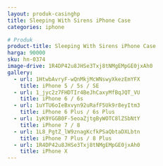 ```yaml
---
layout: produk-casinghp
title: Sleeping With Sirens iPhone Case
categories: iphone

# Produk
product-title: Sleeping With Sirens iPhone Case
harga: 90000
sku: hn-0374
image-drive: 1R4DP42u8JHSe3Txj8tNMgEMpGE0jxAh0
gallery:
  - url: 1HtwbAvryF-wQnMkjMcWNswyXkezEmYFX
    title: iPhone 5 / 5s / SE
  - url: 1_jyc2z7FHDTIr4BeJhCaxyMfBqJQT_VU
    title: iPhone 6 / 6s
  - url: 1uYTU6oIeBxvyn92uRafF5Uk9r8eyItm3
    title: iPhone 6 Plus / 6s Plus
  - url: 1yK9YGGB0F-5eoaZjtgByWOTC8lZSbNtY
    title: iPhone 7 / 8
  - url: 1L8_PgtZ_lW9znagKcfkPSaQbtaDXLbtn
    title: iPhone 7 Plus / 8 Plus
  - url: 1R4DP42u8JHSe3Txj8tNMgEMpGE0jxAh0
    title: iPhone X
---
```

